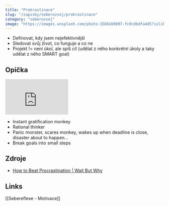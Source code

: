 ```yaml
---
title: "Prokrastinace"
slug: "/zapisky/seberozvoj/prokrastinace"
category: "seberozvoj"
image: "https://images.unsplash.com/photo-1560169897-fc0cdbdfa4d5?ixlib=rb-1.2.1&ixid=MnwxMjA3fDB8MHxwaG90by1wYWdlfHx8fGVufDB8fHx8&auto=format&fit=crop&w=1172&q=80"
---
```


- Definovat, kdy jsem nejefektivnější
- Sledovat svůj život, co funguje a co ne
- Projekt != není úkol, ale spíš cíl (udělat z něho konkrétní úkoly a taky udělat z něho SMART goal)

## Opička

<div style="max-width:200px"><div style="position:relative;height:0;padding-bottom:56.25%"><iframe src="https://embed.ted.com/talks/lang/en/tim_urban_inside_the_mind_of_a_master_procrastinator" width="600" height="300" style="position:absolute;left:0;top:0;width:100%;height:100%" frameborder="0" scrolling="no"></iframe></div></div>

- Instant gratification monkey 
- Rational thinker
- Panic monster, scares monkey, wakes up when deadline is close, disaster about to happen…
- Break goals into small steps

## Zdroje
- [How to Beat Procrastination | Wait But Why](https://waitbutwhy.com/2013/11/how-to-beat-procrastination.html)

## Links
[[Sebereflexe - Motivace]]